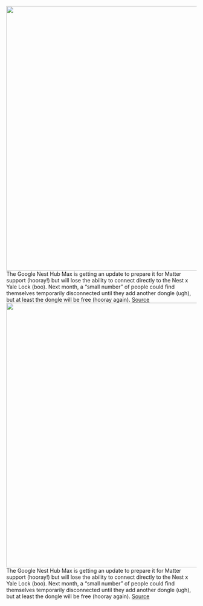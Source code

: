 <img src='https://cdn.vox-cdn.com/thumbor/6AOEdcajGQRSduXObkdmvyjKfkY=/0x0:2040x1360/1200x800/filters:focal(956x573:1282x899)/cdn.vox-cdn.com/uploads/chorus_image/image/70983759/fion_180428_2519_8655.0.jpg' width='700px' /><br/>
The Google Nest Hub Max is getting an update to prepare it for Matter support (hooray!) but will lose the ability to connect directly to the Nest x Yale Lock (boo). Next month, a “small number” of people could find themselves temporarily disconnected until they add another dongle (ugh), but at least the dongle will be free (hooray again).
<a href='https://www.theverge.com/2022/6/16/23171019/google-nest-hub-max-matter-update-yale-smartlock-thread'> Source <a/><img src='https://cdn.vox-cdn.com/thumbor/6AOEdcajGQRSduXObkdmvyjKfkY=/0x0:2040x1360/1200x800/filters:focal(956x573:1282x899)/cdn.vox-cdn.com/uploads/chorus_image/image/70983759/fion_180428_2519_8655.0.jpg' width='700px' /><br/>
The Google Nest Hub Max is getting an update to prepare it for Matter support (hooray!) but will lose the ability to connect directly to the Nest x Yale Lock (boo). Next month, a “small number” of people could find themselves temporarily disconnected until they add another dongle (ugh), but at least the dongle will be free (hooray again).
<a href='https://www.theverge.com/2022/6/16/23171019/google-nest-hub-max-matter-update-yale-smartlock-thread'> Source <a/>